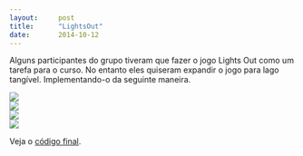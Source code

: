 ```yaml
---
layout:     post
title:      "LightsOut"
date:       2014-10-12
---
```


Alguns participantes do grupo tiveram que fazer o jogo Lights Out como um tarefa para o curso. No entanto eles quiseram expandir o jogo para lago tangível. Implementando-o da seguinte maneira.

<div class="row">
	<div class="col-md-6"><img src="{{ site.baseurl }}/post_img/lo1.jpg" style=""></div>
	<div class="col-md-6"><img src="{{ site.baseurl }}/post_img/lo2.jpg" style=""></div>
</div>
<div class="row">
	<div class="col-md-6"><img src="{{ site.baseurl }}/post_img/lo3.jpg" style=""></div>
	<div class="col-md-6"><img src="{{ site.baseurl }}/post_img/lo4.jpg" style=""></div>
</div>

Veja o [código final](https://github.com/HardwareLivreUSP/LightsOut/).
